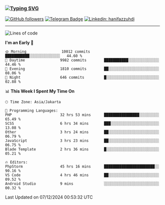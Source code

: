 ### [![Typing SVG](https://readme-typing-svg.herokuapp.com?font=lato&size=22&lines=Hi+There+👋)](https://git.io/typing-svg) 

[![GitHub followers](https://img.shields.io/github/followers/hanifazzuhdi?label=Follow&style=social)](https://github.com/hanifazzuhdi/?tab=follow) 
[![Telegram Badge](https://img.shields.io/badge/-hanif0198-blue?style=social&logo=telegram&link=https://www.t.me/hanif0198/)](https://www.t.me/hanif0198/) 
[![Linkedin: hanifazzuhdi](https://img.shields.io/badge/-hanifazzuhdi-blue?style=flat-square&logo=Linkedin&logoColor=white&link=https://www.linkedin.com/in/hanif-az-zuhdi-69688019b/)](https://www.linkedin.com/in/hanif-az-zuhdi-69688019b/) 

<hr/>

<!--START_SECTION:waka-->
![Lines of code](https://img.shields.io/badge/From%20Hello%20World%20I%27ve%20Written-74.8%20million%20lines%20of%20code-blue)

**I'm an Early 🐤** 

```text
🌞 Morning                10012 commits       ███████████░░░░░░░░░░░░░░   44.60 % 
🌆 Daytime                9982 commits        ███████████░░░░░░░░░░░░░░   44.46 % 
🌃 Evening                1810 commits        ██░░░░░░░░░░░░░░░░░░░░░░░   08.06 % 
🌙 Night                  646 commits         █░░░░░░░░░░░░░░░░░░░░░░░░   02.88 % 
```


📊 **This Week I Spent My Time On** 

```text
🕑︎ Time Zone: Asia/Jakarta

💬 Programming Languages: 
PHP                      32 hrs 53 mins      ████████████████░░░░░░░░░   65.49 % 
SCSS                     6 hrs 34 mins       ███░░░░░░░░░░░░░░░░░░░░░░   13.08 % 
Other                    3 hrs 24 mins       ██░░░░░░░░░░░░░░░░░░░░░░░   06.79 % 
JavaScript               3 hrs 23 mins       ██░░░░░░░░░░░░░░░░░░░░░░░   06.75 % 
Blade Template           2 hrs 36 mins       █░░░░░░░░░░░░░░░░░░░░░░░░   05.21 % 

🔥 Editors: 
PhpStorm                 45 hrs 16 mins      ███████████████████████░░   90.16 % 
VS Code                  4 hrs 46 mins       ██░░░░░░░░░░░░░░░░░░░░░░░   09.52 % 
Android Studio           9 mins              ░░░░░░░░░░░░░░░░░░░░░░░░░   00.32 % 
```


 Last Updated on 07/12/2024 00:53:32 UTC
<!--END_SECTION:waka-->
